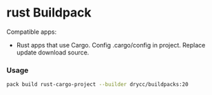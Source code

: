 # rust Buildpack

Compatible apps:
- Rust apps that use Cargo.
  Config .cargo/config in project. Replace update download source.

### Usage

```bash
pack build rust-cargo-project --builder drycc/buildpacks:20
```